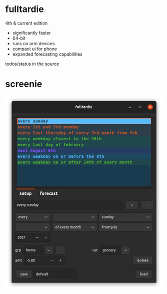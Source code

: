 # fulltardie

4th & current edition
- significantly faster
- 64-bit
- runs on arm devices
- compact ui for phone
- expanded forecasting capabilities

todos/status in the source

# screenie
![screenie](./211020_fulltardie_screenie.png)
